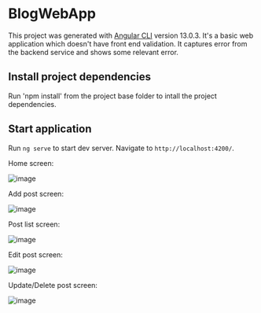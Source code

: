 # BlogWebApp

This project was generated with [Angular CLI](https://github.com/angular/angular-cli) version 13.0.3.
It's a basic web application which doesn't have front end validation.
It captures error from the backend service and shows some relevant error.

## Install project dependencies

Run 'npm install' from the project base folder to intall the project dependencies. 

## Start application

Run `ng serve` to start dev server. Navigate to `http://localhost:4200/`. 

Home screen:

![image](https://user-images.githubusercontent.com/37226852/143924632-f3bc3fd1-b3b9-4db9-90f3-9c361d6891a5.png)

Add post screen:

![image](https://user-images.githubusercontent.com/37226852/143924844-0c2bbb86-a32b-44f5-80ef-2c2a7aa2641a.png)

Post list screen:

![image](https://user-images.githubusercontent.com/37226852/143925344-d3864a08-1451-438d-a7b0-8dcc44821aab.png)

Edit post screen:

![image](https://user-images.githubusercontent.com/37226852/143925008-eadfe09f-277b-4b62-b9dc-1b40786c035d.png)

Update/Delete post screen:

![image](https://user-images.githubusercontent.com/37226852/143925126-c12d35ba-9549-4b5f-858e-b7404d7fb02d.png)


